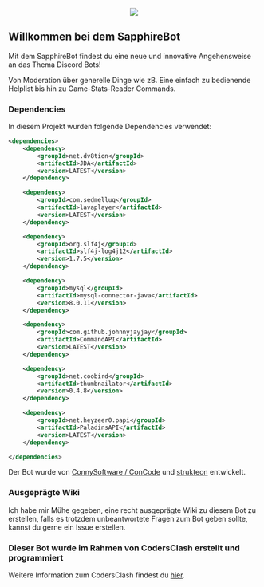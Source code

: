 <p align="center">
  <img src="https://www2.pic-upload.de/img/35635763/log_text-no_shadow.png"/>
</p>

## Willkommen bei dem SapphireBot

Mit dem SapphireBot findest du eine neue und innovative Angehensweise an das Thema Discord Bots!

Von Moderation über generelle Dinge wie zB. Eine einfach zu bedienende Helplist bis hin zu Game-Stats-Reader Commands.

### Dependencies

In diesem Projekt wurden folgende Dependencies verwendet:

```xml
<dependencies>
    <dependency>
        <groupId>net.dv8tion</groupId>
        <artifactId>JDA</artifactId>
        <version>LATEST</version>
    </dependency>

    <dependency>
        <groupId>com.sedmelluq</groupId>
        <artifactId>lavaplayer</artifactId>
        <version>LATEST</version>
    </dependency>

    <dependency>
        <groupId>org.slf4j</groupId>
        <artifactId>slf4j-log4j12</artifactId>
        <version>1.7.5</version>
    </dependency>

    <dependency>
        <groupId>mysql</groupId>
        <artifactId>mysql-connector-java</artifactId>
        <version>8.0.11</version>
    </dependency>

    <dependency>
        <groupId>com.github.johnnyjayjay</groupId>
        <artifactId>CommandAPI</artifactId>
        <version>LATEST</version>
    </dependency>

    <dependency>
        <groupId>net.coobird</groupId>
        <artifactId>thumbnailator</artifactId>
        <version>0.4.8</version>
    </dependency>

    <dependency>
        <groupId>net.heyzeer0.papi</groupId>
        <artifactId>PaladinsAPI</artifactId>
        <version>LATEST</version>
    </dependency>

</dependencies>
```

Der Bot wurde von [ConnySoftware / ConCode](https://github.com/ConCodeDC) und [strukteon](http://github.com/strukteon/) entwickelt.

### Ausgeprägte Wiki

Ich habe mir Mühe gegeben, eine recht ausgeprägte Wiki zu diesem Bot zu erstellen, falls es trotzdem unbeantwortete Fragen zum Bot geben sollte, kannst du gerne ein Issue erstellen.

### Dieser Bot wurde im Rahmen von CodersClash erstellt und programmiert

Weitere Information zum CodersClash findest du [hier](http://discord.zekro.de).
